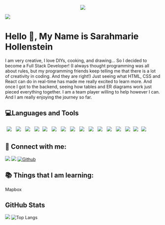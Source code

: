 <p align="center"><img src="https://thumbs.gfycat.com/BaggyUnfinishedFlycatcher-size_restricted.gif"/></p>





![](https://img.shields.io/github/followers/sarahmarie1976?style=social) 

# Hello 👋, My Name is Sarahmarie Hollenstein

 I am very creative, I love DIYs, cooking, and drawing... So I decided to become a Full Stack Developer! (I always thought programming was all about rules, but my programming friends keep telling me that there is a lot of creativity in coding. And they are right!) Just seeing what HTML, CSS and React can do in real-time has made me really excited to learn more. And once I got to the backend, seeing how tables and ER diagrams work just pieced everything together. I am a team player willing to help however I can. And I am really enjoying the journey so far.

## 💻Languages and Tools    

<img src="https://img.shields.io/badge/-Express.js-gray?style=for-the-badge&logo=express.js%2B%2B&logoColor=gray" style="margin:5px" /> <img src="https://img.shields.io/badge/-Node.js-gray?style=for-the-badge&logo=express.node.js&logoColor=gray" style="margin:5px" />  <img src="https://img.shields.io/badge/-Postman-gray?style=for-the-badge&logo=postman&logoColor=gray" style="margin:5px" /> <img src="https://img.shields.io/badge/-JWT-gray?style=for-the-badge&logo=jwt&logoColor=gray" style="margin:5px" /><img src="https://img.shields.io/badge/-Knex.js-gray?style=for-the-badge&logo=KNEX.JS&logoColor=gray" style="margin:5px" /> <img src="https://img.shields.io/badge/-REACT-gray?style=for-the-badge&logo=REACT&logoColor=gray" style="margin:5px" /> 
<img src="https://img.shields.io/badge/-ReactStrap-gray?style=for-the-badge&logo=reactstrap&logoColor=gray" style="margin:5px" /> <img src="https://img.shields.io/badge/-ANT DESIGN-gray?style=for-the-badge&logo=REACT&logoColor=gray" style="margin:5px" /> <img src="https://img.shields.io/badge/-whimsical-gray?style=for-the-badge&logo=whimsical&logoColor=gray" style="margin:5px" /> <img src="https://img.shields.io/badge/-javascript-gray?style=for-the-badge&logo=javascript&logoColor=gray" style="margin:5px" /> <img src="https://img.shields.io/badge/-HTML-gray?style=for-the-badge&logo=HTML&logoColor=gray" style="margin:5px" /> <img src="https://img.shields.io/badge/-LESS-gray?style=for-the-badge&logo=less&logoColor=gray" style="margin:5px" /> <img src="https://img.shields.io/badge/-sqlite-gray?style=for-the-badge&logo=sqlite&logoColor=gray" style="margin:5px" /> <img src="https://img.shields.io/badge/-postgresql-gray?style=for-the-badge&logo=postgresql&logoColor=gray" style="margin:5px" /><img src="https://img.shields.io/badge/-npm-gray?style=for-the-badge&logo=npm&logoColor=gray" style="margin:5px" /><img src="https://img.shields.io/badge/-redux-.bg-purple-light?style=for-the-badge&logo=redux&logoColor=.bg-purple-light" style="margin:5px" />






## 🤝 Connect with me: 
 
[![](https://img.shields.io/static/v1?label&message=Linkedin&color=blue&logo=linkedin)](https://www.linkedin.com/in/sarahmarie-hollenstein-258374115/)
[![](https://img.shields.io/static/v1?label&message=Email&color=gray&logo=gmail)](mailto:sholle7@gmail.com)
[![Github](https://img.shields.io/badge/-Github-000?style=flat&logo=Github&logoColor=white)](https://github.com/sarahmarie1976)
 
## 📚 Things that I am learning: 
 Mapbox
 
 ## GitHub Stats
![](https://github-readme-stats.jha-vineet69.vercel.app/api?username=sarahmarie1976&hide=stars&show_icons=true&hide_border=true&theme=midnight-purple) ![Top Langs](https://github-readme-stats.vercel.app/api/top-langs/?username=sarahmarie1976&hide=smalltalk&theme=midnight-purple&layout=compact&hide_border=true)

